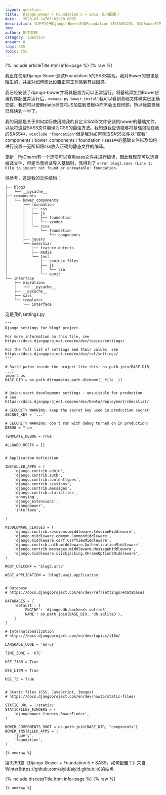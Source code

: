 ```yaml
---
layout: question
title:  Django-Bower + Foundation 5 + SASS，如何配置？
date:   2020-03-24T03:03:00.000Z
description: 我正在使用Django-Bower测试Foundation 5的SASS实现。我对Bower的想法是陌生的，并且对如何使此设置正常工作感到有些困惑。我...
img: 
author: 斯丁前端
category: question
answer: 0
tags: CSS
topic: CSS
---
```

<div class="article-root">
  <div class="article">
    {% include articleTitle.html info=page %}
    {% raw %}
    <div class="article-content"><p><font style="vertical-align: inherit;"><font style="vertical-align: inherit;">我正在使用Django-Bower测试Foundation 5的SASS实现。</font><font style="vertical-align: inherit;">我对Bower的想法是陌生的，并且对如何使此设置正常工作感到有些困惑。</font></font></p>

<p><font style="vertical-align: inherit;"><font style="vertical-align: inherit;">我已经安装了django-bower并将其配置为可以正常运行。</font><font style="vertical-align: inherit;">将基础添加到Bower应用程序配置并运行后，</font></font><code>manage.py bower_install</code><font style="vertical-align: inherit;"><font style="vertical-align: inherit;">我可以看到基础文件确实已正确安装。</font><font style="vertical-align: inherit;">我还可以使用static标签将JS加载到模板中而不会出现问题，所以我感觉我已经快到一半了。</font></font></p>

<p><font style="vertical-align: inherit;"><font style="vertical-align: inherit;">我的问题是关于如何实际使用随我的自定义SASS文件安装的bower的基础文件，以及将这些SASS文件编译为CSS的最佳方法。</font><font style="vertical-align: inherit;">我知道我应该能够将基础包括在我的SASS中，</font></font><code>@include "foundation"</code><font style="vertical-align: inherit;"><font style="vertical-align: inherit;">但是我对如何获取SASS文件以“查看” components / bower_components / foundation / sass中的基础文件以及如何进行设置一无所知将css放入正确的静态文件的编译。</font></font></p>

<p><font style="vertical-align: inherit;"><font style="vertical-align: inherit;">更新：PyCharm有一个选项可以查看sass文件并进行编译，因此我现在可以选择编译文件，但是当我尝试导入基础时，我得到了 </font></font><code>error blog3.sass (Line 1: File to import not found or unreadable: foundation.</code></p>

<p><font style="vertical-align: inherit;"><font style="vertical-align: inherit;">供参考，这是我的文件结构：</font></font></p>

<pre><code>├── blog3<font></font>
│&nbsp;&nbsp; └── __pycache__<font></font>
├── components<font></font>
│&nbsp;&nbsp; └── bower_components<font></font>
│&nbsp;&nbsp;     ├── foundation<font></font>
│&nbsp;&nbsp;     │&nbsp;&nbsp; ├── css<font></font>
│&nbsp;&nbsp;     │&nbsp;&nbsp; ├── js<font></font>
│&nbsp;&nbsp;     │&nbsp;&nbsp; │&nbsp;&nbsp; ├── foundation<font></font>
│&nbsp;&nbsp;     │&nbsp;&nbsp; │&nbsp;&nbsp; └── vendor<font></font>
│&nbsp;&nbsp;     │&nbsp;&nbsp; └── scss<font></font>
│&nbsp;&nbsp;     │&nbsp;&nbsp;     └── foundation<font></font>
│&nbsp;&nbsp;     │&nbsp;&nbsp;         └── components<font></font>
│&nbsp;&nbsp;     ├── jquery<font></font>
│&nbsp;&nbsp;     └── modernizr<font></font>
│&nbsp;&nbsp;         ├── feature-detects<font></font>
│&nbsp;&nbsp;         ├── media<font></font>
│&nbsp;&nbsp;         └── test<font></font>
│&nbsp;&nbsp;             ├── caniuse_files<font></font>
│&nbsp;&nbsp;             ├── js<font></font>
│&nbsp;&nbsp;             │&nbsp;&nbsp; └── lib<font></font>
│&nbsp;&nbsp;             └── qunit<font></font>
└── interface<font></font>
    ├── migrations<font></font>
    │&nbsp;&nbsp; └── __pycache__<font></font>
    ├── __pycache__<font></font>
    ├── sass<font></font>
    └── templates<font></font>
        └── interface<font></font>
</code></pre>

<p><font style="vertical-align: inherit;"><font style="vertical-align: inherit;">这是我的settings.py</font></font></p>

<pre><code>"""<font></font>
Django settings for blog3 project.<font></font>
<font></font>
For more information on this file, see<font></font>
https://docs.djangoproject.com/en/dev/topics/settings/<font></font>
<font></font>
For the full list of settings and their values, see<font></font>
https://docs.djangoproject.com/en/dev/ref/settings/<font></font>
"""<font></font>
<font></font>
# Build paths inside the project like this: os.path.join(BASE_DIR, ...)<font></font>
import os<font></font>
BASE_DIR = os.path.dirname(os.path.dirname(__file__)) <font></font>
<font></font>
<font></font>
# Quick-start development settings - unsuitable for production<font></font>
# See https://docs.djangoproject.com/en/dev/howto/deployment/checklist/<font></font>
<font></font>
# SECURITY WARNING: keep the secret key used in production secret!<font></font>
SECRET_KEY = '...'<font></font>
<font></font>
# SECURITY WARNING: don't run with debug turned on in production!<font></font>
DEBUG = True<font></font>
<font></font>
TEMPLATE_DEBUG = True<font></font>
<font></font>
ALLOWED_HOSTS = []<font></font>
<font></font>
<font></font>
# Application definition<font></font>
<font></font>
INSTALLED_APPS = (<font></font>
    'django.contrib.admin',<font></font>
    'django.contrib.auth',<font></font>
    'django.contrib.contenttypes',<font></font>
    'django.contrib.sessions',<font></font>
    'django.contrib.messages',<font></font>
    'django.contrib.staticfiles',<font></font>
    'annoying',<font></font>
    'django_extensions',<font></font>
    'djangobower',<font></font>
    'interface',<font></font>
<font></font>
)<font></font>
<font></font>
MIDDLEWARE_CLASSES = (<font></font>
    'django.contrib.sessions.middleware.SessionMiddleware',<font></font>
    'django.middleware.common.CommonMiddleware',<font></font>
    'django.middleware.csrf.CsrfViewMiddleware',<font></font>
    'django.contrib.auth.middleware.AuthenticationMiddleware',<font></font>
    'django.contrib.messages.middleware.MessageMiddleware',<font></font>
    'django.middleware.clickjacking.XFrameOptionsMiddleware',<font></font>
)<font></font>
<font></font>
ROOT_URLCONF = 'blog3.urls'<font></font>
<font></font>
WSGI_APPLICATION = 'blog3.wsgi.application'<font></font>
<font></font>
<font></font>
# Database<font></font>
# https://docs.djangoproject.com/en/dev/ref/settings/#databases<font></font>
<font></font>
DATABASES = {<font></font>
    'default': {<font></font>
        'ENGINE': 'django.db.backends.sqlite3',<font></font>
        'NAME': os.path.join(BASE_DIR, 'db.sqlite3'),<font></font>
    }<font></font>
}<font></font>
<font></font>
# Internationalization<font></font>
# https://docs.djangoproject.com/en/dev/topics/i18n/<font></font>
<font></font>
LANGUAGE_CODE = 'en-us'<font></font>
<font></font>
TIME_ZONE = 'UTC'<font></font>
<font></font>
USE_I18N = True<font></font>
<font></font>
USE_L10N = True<font></font>
<font></font>
USE_TZ = True  <font></font>
<font></font>
<font></font>
# Static files (CSS, JavaScript, Images)<font></font>
# https://docs.djangoproject.com/en/dev/howto/static-files/<font></font>
<font></font>
STATIC_URL = '/static/'<font></font>
STATICFILES_FINDERS = (<font></font>
    'djangobower.finders.BowerFinder',<font></font>
)<font></font>
<font></font>
BOWER_COMPONENTS_ROOT = os.path.join(BASE_DIR, "components")<font></font>
BOWER_INSTALLED_APPS = (<font></font>
    'jquery',<font></font>
    'foundation',<font></font>
)<font></font>
</code></pre></div>
    {% endraw %}
  </div>
  <p class="winter_mark">第3269篇《Django-Bower + Foundation 5 + SASS，如何配置？》来自Winter(https://github.com/aiyld/aiyld.github.io)的站点</p>
  <div class="discuss-wrapper">
    {% include discussTitle.html info=page %}
    {% raw %}
    
    {% endraw %}
  </div>
<div>
